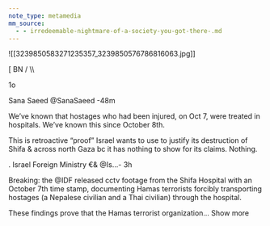 ```yaml
---
note_type: metamedia
mm_source:
  - - irredeemable-nightmare-of-a-society-you-got-there-.md
---
```


![[3239850583271235357_3239850576786816063.jpg]]

[ BN
/ \\\

1o

Sana Saeed @SanaSaeed -48m

We’ve known that hostages who had been
injured, on Oct 7, were treated in hospitals.
We’ve known this since October 8th.

This is retroactive “proof” Israel wants to
use to justify its destruction of Shifa &
across north Gaza bc it has nothing to show
for its claims. Nothing.

. Israel Foreign Ministry €& @Is...- 3h

Breaking: the @IDF released cctv
footage from the Shifa Hospital with an
October 7th time stamp, documenting
Hamas terrorists forcibly transporting
hostages (a Nepalese civilian and a Thai
civilian) through the hospital.

These findings prove that the Hamas
terrorist organization... Show more


